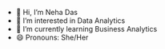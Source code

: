 - 👋 Hi, I’m Neha Das
- 👀 I’m interested in Data Analytics
- 🌱 I’m currently learning Business Analytics
-  😄 Pronouns: She/Her




<!---
mnehadas/mnehadas is a ✨ special ✨ repository because its `README.md` (this file) appears on your GitHub profile.
You can click the Preview link to take a look at your changes.
--->
